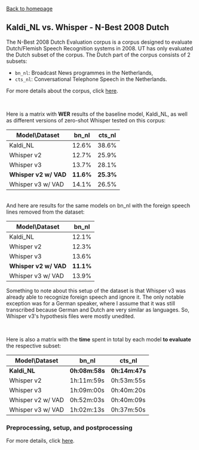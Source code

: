 [Back to homepage](../../index.md)

<h2>Kaldi_NL vs. Whisper - N-Best 2008 Dutch</h2>

The N-Best 2008 Dutch Evaluation corpus is a corpus designed to evaluate Dutch/Flemish Speech Recognition systems in 2008. UT has only evaluated the Dutch subset of the corpus. The Dutch part of the corpus consists of 2 subsets:
- `bn_nl`: Broadcast News programmes in the Netherlands,
- `cts_nl`: Conversational Telephone Speech in the Netherlands.

For more details about the corpus, click [here](https://www.isca-speech.org/archive/pdfs/interspeech_2009/leeuwen09b_interspeech.pdf).

<br>

Here is a matrix with **WER** results of the baseline model, Kaldi_NL, as well as different versions of zero-shot Whisper tested on this corpus:

|Model\Dataset|bn_nl|cts_nl|
|---|---|---|
|Kaldi_NL|12.6%|38.6%|
|Whisper v2|12.7%|25.9%|
|Whisper v3|13.7%|28.1%|
|**Whisper v2 w/ VAD**|**11.6%**|**25.3%**|
|Whisper v3 w/ VAD|14.1%|26.5%|

<br>
And here are results for the same models on bn_nl with the foreign speech lines removed from the dataset:

|Model\Dataset|bn_nl|
|---|---|
|Kaldi_NL|12.1%|
|Whisper v2|12.3%|
|Whisper v3|13.6%|
|**Whisper v2 w/ VAD**|**11.1%**|
|Whisper v3 w/ VAD|13.9%|

Something to note about this setup of the dataset is that Whisper v3 was already able to recognize foreign speech and ignore it. The only notable exception was for a German speaker, where I assume that it was still transcribed because German and Dutch are very similar as languages. So, Whisper v3's hypothesis files were mostly unedited.

<br>

Here is also a matrix with the **time** spent in total by each model **to evaluate** the respective subset:

|Model\Dataset|bn_nl|cts_nl|
|---|---|---|
|**Kaldi_NL**|**0h:08m:58s**|**0h:14m:47s**|
|Whisper v2|1h:11m:59s|0h:53m:55s|
|Whisper v3|1h:09m:00s|0h:40m:20s|
|Whisper v2 w/ VAD|0h:52m:03s|0h:40m:09s|
|Whisper v3 w/ VAD|1h:02m:13s|0h:37m:50s|

### Preprocessing, setup, and postprocessing
For more details, click [here](./nbest_setup.md).
